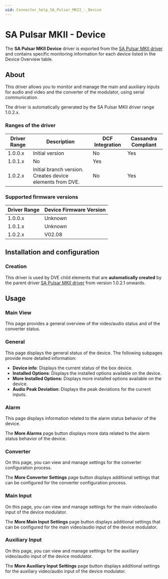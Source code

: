 ```yaml
---
uid: Connector_help_SA_Pulsar_MKII_-_Device
---
```


# SA Pulsar MKII - Device

The **SA Pulsar MKII Device** driver is exported from the [SA Pulsar MKII driver](xref:Connector_help_SA_Pulsar_MKII) and contains specific monitoring information for each device listed in the Device Overview table.

## About

This driver allows you to monitor and manage the main and auxiliary inputs for audio and video and the converter of the modulator, using serial communication.

The driver is automatically generated by the SA Pulsar MKII driver range 1.0.2.x.

### Ranges of the driver

| **Driver Range** | **Description**                                           | **DCF Integration** | **Cassandra Compliant** |
|------------------|-----------------------------------------------------------|---------------------|-------------------------|
| 1.0.0.x          | Initial version                                           | No                  | Yes                     |
| 1.0.1.x          | No                                                        | Yes                 |                         |
| 1.0.2.x          | Initial branch version. Creates device elements from DVE. | No                  | Yes                     |

### Supported firmware versions

| **Driver Range** | **Device Firmware Version** |
|------------------|-----------------------------|
| 1.0.0.x          | Unknown                     |
| 1.0.1.x          | Unknown                     |
| 1.0.2.x          | V02.08                      |

## Installation and configuration

### Creation

This driver is used by DVE child elements that are **automatically created** by the parent driver [SA Pulsar MKII driver](xref:Connector_help_SA_Pulsar_MKII) from version 1.0.2.1 onwards.

## Usage

### Main View

This page provides a general overview of the video/audio status and of the converter status.

### General

This page displays the general status of the device. The following subpages provide more detailed information:

- **Device info**: Displays the current status of the box device.
- **Installed Options**: Displays the installed options available on the device.
- **More Installed Options:** Displays more installed options available on the device.
- **Audio Peak Deviation:** Displays the peak deviations for the current inputs.

### Alarm

This page displays information related to the alarm status behavior of the device.

The **More Alarms** page button displays more data related to the alarm status behavior of the device.

### Converter

On this page, you can view and manage settings for the converter configuration process.

The **More Converter Settings** page button displays additional settings that can be configured for the converter configuration process.

### Main Input

On this page, you can view and manage settings for the main video/audio input of the device modulator.

The **More Main Input Settings** page button displays additional settings that can be configured for the main video/audio input of the device modulator.

### Auxiliary Input

On this page, you can view and manage settings for the auxiliary video/audio input of the device modulator.

The **More Auxiliary Input Settings** page button displays additional settings for the auxiliary video/audio input of the device modulator.
